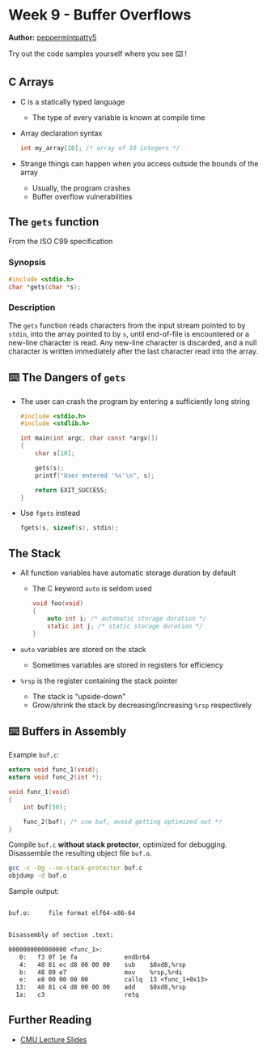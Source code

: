 # Week 9 - Buffer Overflows

**Author:** [peppermintpatty5](https://github.com/peppermintpatty5)

Try out the code samples yourself where you see :keyboard: !

## C Arrays

* C is a statically typed language
    * The type of every variable is known at compile time
* Array declaration syntax

    ```c
    int my_array[10]; /* array of 10 integers */
    ```

* Strange things can happen when you access outside the bounds of the array
    * Usually, the program crashes
    * Buffer overflow vulnerabilities

## The `gets` function

From the ISO C99 specification

### Synopsis

```c
#include <stdio.h>
char *gets(char *s);
```

### Description

The `gets` function reads characters from the input stream pointed to by `stdin`, into the array pointed to by `s`, until end-of-file is encountered or a new-line character is read. Any new-line character is discarded, and a null character is written immediately after the last character read into the array.

## :keyboard: The Dangers of `gets`

* The user can crash the program by entering a sufficiently long string

    ```c
    #include <stdio.h>
    #include <stdlib.h>

    int main(int argc, char const *argv[])
    {
        char s[10];

        gets(s);
        printf("User entered '%s'\n", s);

        return EXIT_SUCCESS;
    }
    ```

* Use `fgets` instead

    ```c
    fgets(s, sizeof(s), stdin);
    ```

## The Stack

* All function variables have automatic storage duration by default
    * The C keyword `auto` is seldom used

        ```c
        void foo(void)
        {
            auto int i; /* automatic storage duration */
            static int j; /* static storage duration */
        }
        ```

* `auto` variables are stored on the stack
    * Sometimes variables are stored in registers for efficiency
* `%rsp` is the register containing the stack pointer
    * The stack is "upside-down"
    * Grow/shrink the stack by decreasing/increasing `%rsp` respectively

## :keyboard: Buffers in Assembly

Example `buf.c`:

```c
extern void func_1(void);
extern void func_2(int *);

void func_1(void)
{
    int buf[50];

    func_2(buf); /* use buf, avoid getting optimized out */
}
```

Compile `buf.c` **without stack protector**, optimized for debugging. Disassemble the resulting object file `buf.o`.

```sh
gcc -c -Og --no-stack-protector buf.c
objdump -d buf.o
```

Sample output:

```txt

buf.o:     file format elf64-x86-64


Disassembly of section .text:

0000000000000000 <func_1>:
   0:   f3 0f 1e fa             endbr64
   4:   48 81 ec d8 00 00 00    sub    $0xd8,%rsp
   b:   48 89 e7                mov    %rsp,%rdi
   e:   e8 00 00 00 00          callq  13 <func_1+0x13>
  13:   48 81 c4 d8 00 00 00    add    $0xd8,%rsp
  1a:   c3                      retq
```

## Further Reading

* [CMU Lecture Slides](www.cs.cmu.edu/afs/cs/academic/class/15213-f15/www/lectures/09-machine-advanced.pdf)
